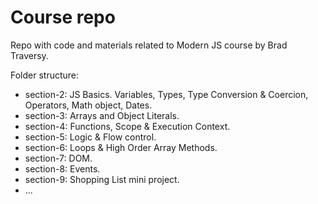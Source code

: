 # Course repo

Repo with code and materials related to Modern JS course by Brad Traversy.

Folder structure:

  - section-2: JS Basics. Variables, Types, Type Conversion & Coercion, Operators, Math object, Dates.
  - section-3: Arrays and Object Literals.
  - section-4: Functions, Scope & Execution Context.
  - section-5: Logic & Flow control. 
  - section-6: Loops & High Order Array Methods.
  - section-7: DOM.
  - section-8: Events.
  - section-9: Shopping List mini project.
  - ... 